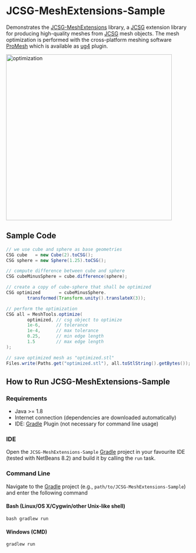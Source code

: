 # JCSG-MeshExtensions-Sample

Demonstrates the [JCSG-MeshExtensions](https://github.com/miho/JCSG-MeshExtensions-Sample) library, a [JCSG](https://github.com/miho/JCSG) extension library for producing high-quality meshes from [JCSG](https://github.com/miho/JCSG) mesh objects. The mesh optimization is performed with the cross-platform meshing software [ProMesh](http://promesh3d.com/) which is available as [ug4](https://github.com/UG4/ugcore) plugin.

<img src="https://raw.githubusercontent.com/miho/JCSG-MeshExtensions/master/res/img/optimize.jpg" alt="optimization" width="450">

## Sample Code
```java
// we use cube and sphere as base geometries
CSG cube   = new Cube(2).toCSG();
CSG sphere = new Sphere(1.25).toCSG();

// compute difference between cube and sphere
CSG cubeMinusSphere = cube.difference(sphere);

// create a copy of cube-sphere that shall be optimized
CSG optimized       = cubeMinusSphere.
        transformed(Transform.unity().translateX(3));

// perform the optimization
CSG all = MeshTools.optimize(
        optimized, // csg object to optimize
        1e-6,      // tolerance
        1e-4,      // max tolerance
        0.25,      // min edge length
        1.5        // max edge length
);

// save optimized mesh as "optimized.stl"
Files.write(Paths.get("optimized.stl"), all.toStlString().getBytes());
```

## How to Run JCSG-MeshExtensions-Sample

### Requirements

- Java >= 1.8
- Internet connection (dependencies are downloaded automatically)
- IDE: [Gradle](http://www.gradle.org/) Plugin (not necessary for command line usage)

### IDE

Open the `JCSG-MeshExtensions-Sample` [Gradle](http://www.gradle.org/) project in your favourite IDE (tested with NetBeans 8.2) and build it
by calling the `run` task.

### Command Line

Navigate to the [Gradle](http://www.gradle.org/) project (e.g., `path/to/JCSG-MeshExtensions-Sample`) and enter the following command

#### Bash (Linux/OS X/Cygwin/other Unix-like shell)

    bash gradlew run
    
#### Windows (CMD)

    gradlew run
